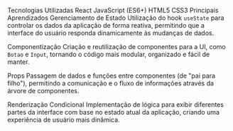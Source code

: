 Tecnologias Utilizadas
React
JavaScript (ES6+)
HTML5
CSS3
Principais Aprendizados
Gerenciamento de Estado
Utilização do hook `useState` para controlar os dados da aplicação de forma reativa, permitindo que a interface do usuário responda dinamicamente às mudanças de dados.

Componentização
Criação e reutilização de componentes para a UI, como `Botao` e `Input`, tornando o código mais modular, organizado e fácil de manter.

Props
Passagem de dados e funções entre componentes (de "pai para filho"), permitindo a comunicação e o fluxo de informações através da árvore de componentes.

Renderização Condicional
Implementação de lógica para exibir diferentes partes da interface com base no estado atual da aplicação, criando uma experiência de usuário mais dinâmica.